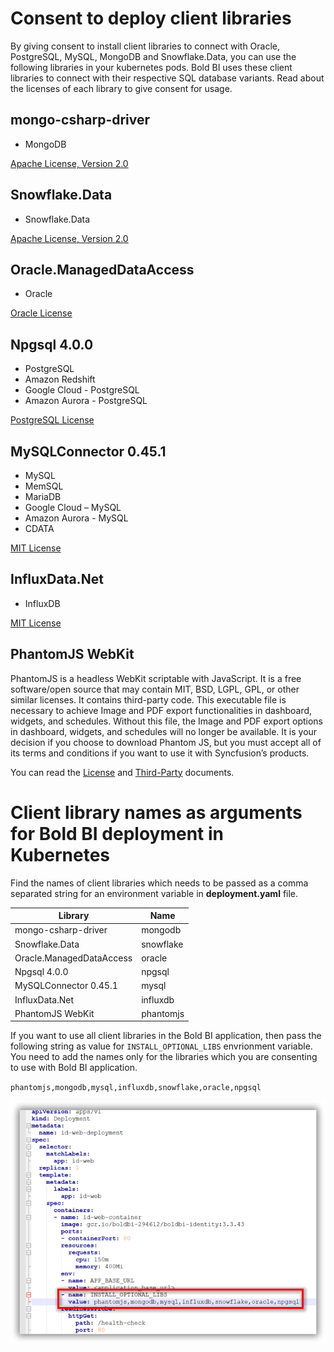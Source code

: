 # Consent to deploy client libraries

By giving consent to install client libraries to connect with Oracle, PostgreSQL, MySQL, MongoDB and Snowflake.Data, you can use the following libraries in your kubernetes pods. Bold BI uses these client libraries to connect with their respective SQL database variants. Read about the licenses of each library to give consent for usage. 

## mongo-csharp-driver
* MongoDB

[Apache License, Version 2.0](https://github.com/mongodb/mongo-csharp-driver/blob/master/License.txt)

## Snowflake.Data
* Snowflake.Data

[Apache License, Version 2.0](https://github.com/snowflakedb/snowflake-connector-net/blob/master/LICENSE)

## Oracle.ManagedDataAccess
* Oracle

[Oracle License](https://www.oracle.com/downloads/licenses/distribution-license.html)

## Npgsql 4.0.0
* PostgreSQL
* Amazon Redshift
* Google Cloud - PostgreSQL
* Amazon Aurora - PostgreSQL

[PostgreSQL License](https://github.com/npgsql/npgsql/blob/main/LICENSE)

## MySQLConnector 0.45.1
* MySQL
* MemSQL
* MariaDB
* Google Cloud – MySQL
* Amazon Aurora - MySQL
* CDATA

[MIT License](https://github.com/mysql-net/MySqlConnector/blob/master/LICENSE)

## InfluxData.Net
* InfluxDB

[MIT License](https://github.com/pootzko/InfluxData.Net/blob/master/LICENSE)

## PhantomJS WebKit

PhantomJS is a headless WebKit scriptable with JavaScript. It is a free software/open source that may contain MIT, BSD, LGPL, GPL, or other similar licenses. 
It contains third-party code. This executable file is necessary to achieve Image and PDF export functionalities in dashboard, widgets, and schedules. 
Without this file, the Image and PDF export options in dashboard, widgets, and schedules will no longer be available. 
It is your decision if you choose to download Phantom JS, but you must accept all of its terms and conditions if you want to use it with Syncfusion’s products.
  
You can read the [License](https://github.com/ariya/phantomjs/blob/master/LICENSE.BSD) and [Third-Party](https://github.com/ariya/phantomjs/blob/master/third-party.txt) documents.


# Client library names as arguments for Bold BI deployment in Kubernetes

Find the names of client libraries which needs to be passed as a comma separated string for an environment variable in **deployment.yaml** file.

| Library                   | Name          |
| -------------             | ------------- |
| mongo-csharp-driver       | mongodb       |
| Snowflake.Data            | snowflake     |
| Oracle.ManagedDataAccess  | oracle        |
| Npgsql 4.0.0              | npgsql        |
| MySQLConnector 0.45.1     | mysql         |
| InfluxData.Net            | influxdb      |
| PhantomJS WebKit          | phantomjs     |

If you want to use all client libraries in the Bold BI application, then pass the following string as value for `INSTALL_OPTIONAL_LIBS` envrionment variable. You need to add the names only for the libraries which you are consenting to use with Bold BI application.

`phantomjs,mongodb,mysql,influxdb,snowflake,oracle,npgsql`

![Client Libraries](images/client-library.png) 
